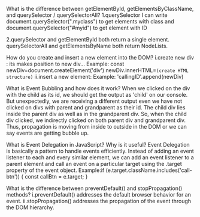 What is the difference between getElementById, getElementsByClassName, and querySelector / querySelectorAll?
1.querySelector I can write document.querySelector(".myclass") to get elements with class and document.querySelector("#myid") to get element with ID 

2.querySelector and getElementById both return a single element. querySelectorAll and getElementsByName both return NodeLists.

How do you create and insert a new element into the DOM?
i.create new div : its makes position to new div...
Example:    const newDiv=document.createElement('div')
            newDiv.innerHTML=`
            (create HTML structure)
             `
ii.insert a new element: 
Example:    'callingID'.append(newDiv)

What is Event Bubbling and how does it work?
When we clicked on the div with the child as its id, we should get the output as 'child' on our console. But unexpectedly, we are receiving a different output even we have not clicked on divs with parent and grandparent as their id. The child div lies inside the parent div as well as in the grandparent div. So, when the child div clicked, we indirectly clicked on both parent div and grandparent div. Thus, propagation is moving from inside to outside in the DOM or we can say events are getting bubble up. 

What is Event Delegation in JavaScript? Why is it useful?
Event Delegation is basically a pattern to handle events efficiently. Instead of adding an event listener to each and every similar element, we can add an event listener to a parent element and call an event on a particular target using the .target property of the event object.
Example:if (e.target.className.includes('call-btn')) {
        const callBtn = e.target;
        }

What is the difference between preventDefault() and stopPropagation() methods?
i.preventDefault() addresses the default browser behavior for an event.
ii.stopPropagation() addresses the propagation of the event through the DOM hierarchy.
